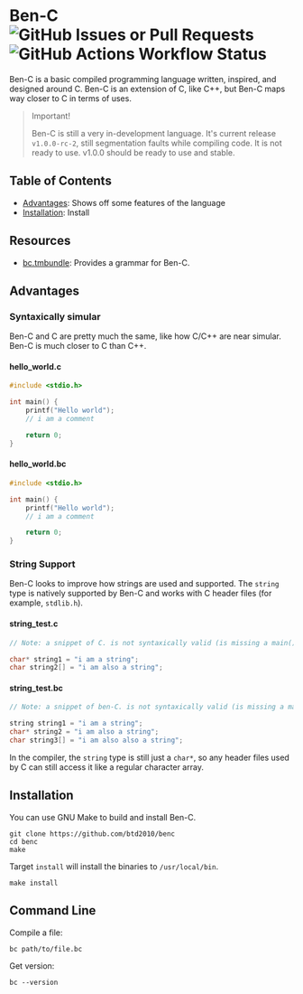 # Ben-C ![GitHub Issues or Pull Requests](https://img.shields.io/github/issues/btd2010/benc) ![GitHub Actions Workflow Status](https://img.shields.io/github/actions/workflow/status/btd2010/benc/main.yml)
Ben-C is a basic compiled programming language written, inspired, and designed around C. Ben-C is an extension of C, like C++, but Ben-C maps way closer to C in terms of uses. 

> Important!
>
> Ben-C is still a very in-development language. It's current release ``v1.0.0-rc-2``, still segmentation faults while compiling code. It is not ready to use. v1.0.0 should be ready to use and stable.

## Table of Contents
- [Advantages](#advantages): Shows off some features of the language
- [Installation](#installation): Install

## Resources
- [bc.tmbundle](https://github.com/btd2010/bc.tmbundle): Provides a grammar for Ben-C.

## Advantages
### Syntaxically simular
Ben-C and C are pretty much the same, like how C/C++ are near simular. Ben-C is much closer to C than C++.
#### hello_world.c
```c
#include <stdio.h>

int main() {
    printf("Hello world");
    // i am a comment

    return 0;
}
```
#### hello_world.bc
```c
#include <stdio.h>

int main() {
    printf("Hello world");
    // i am a comment

    return 0;
}
```
### String Support
Ben-C looks to improve how strings are used and supported. The ``string`` type is natively supported by Ben-C and works with C header files (for example, ``stdlib.h``).
#### string_test.c
```c
// Note: a snippet of C. is not syntaxically valid (is missing a main())

char* string1 = "i am a string";
char string2[] = "i am also a string";
```
#### string_test.bc
```c
// Note: a snippet of ben-C. is not syntaxically valid (is missing a main())

string string1 = "i am a string";
char* string2 = "i am also a string";
char string3[] = "i am also also a string";
```
In the compiler, the ``string`` type is still just a ``char*``, so any header files used by C can still access it like a regular character array.

## Installation
You can use GNU Make to build and install Ben-C.
```
git clone https://github.com/btd2010/benc
cd benc
make
```
Target ``install`` will install the binaries to ``/usr/local/bin``.
```
make install
```

## Command Line
Compile a file:
```
bc path/to/file.bc
```
Get version:
```
bc --version
```
